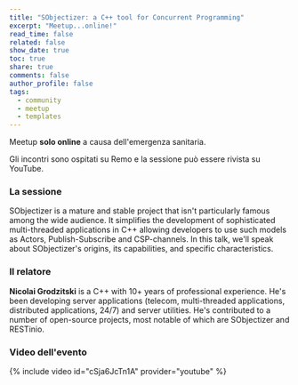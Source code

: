 ```yaml
---
title: "SObjectizer: a C++ tool for Concurrent Programming"
excerpt: "Meetup...online!"
read_time: false
related: false
show_date: true
toc: true
share: true
comments: false
author_profile: false
tags:
  - community
  - meetup
  - templates
---
```


Meetup **solo online** a causa dell'emergenza sanitaria.

Gli incontri sono ospitati su Remo e la sessione può essere rivista su YouTube.

### La sessione

SObjectizer is a mature and stable project that isn't particularly famous among the wide audience. It simplifies the development of sophisticated multi-threaded applications in C++ allowing developers to use such models as Actors, Publish-Subscribe and CSP-channels. In this talk, we'll speak about SObjectizer's origins, its capabilities, and specific characteristics.

### Il relatore

**Nicolai Grodzitski** is a C++ with 10+ years of professional experience. He's been developing server applications (telecom, multi-threaded applications, distributed applications, 24/7) and server utilities. He's contributed to a number of open-source projects, most notable of which are SObjectizer and RESTinio.

### Video dell'evento

{% include video id="cSja6JcTn1A" provider="youtube" %}